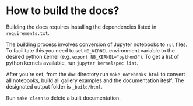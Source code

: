 How to build the docs?
======================

Building the docs requires installing the dependencies listed in `requirements.txt`.

The building process involves conversion of Jupyter notebooks to `rst` files. To facilitate this you need to set `NB_KERNEL` environment variable to the desired python kernel (e.g. `export NB_KERNEL="python3"`). To get a list of python kernels available, run `jupyter kernelspec list`.

After you're set, from the `doc` directory run `make notebooks html` to convert all notebooks, build all gallery examples and the documentation iteslf. The designated output folder is `_build/html`. 

Run `make clean` to delete a built documentation.